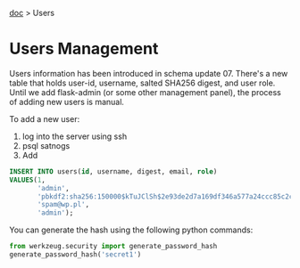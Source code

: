 [doc](../README.md) > Users

# Users Management

Users information has been introduced in schema update 07. There's a new table that holds user-id, username,
salted SHA256 digest, and user role. Until we add flask-admin (or some other management panel), the process
of adding new users is manual.

To add a new user:

1. log into the server using ssh
2. psql satnogs
3. Add 

```sql
INSERT INTO users(id, username, digest, email, role)
VALUES(1, 
       'admin', 
       'pbkdf2:sha256:150000$kTuJClSh$2e93de2d7a169df346a577a24ccc85c2cf1ff62e5a64f944a301cda76ce39c68', 
       'spam@wp.pl',
       'admin');
```

You can generate the hash using the following python commands:

```python
from werkzeug.security import generate_password_hash
generate_password_hash('secret1')
```
